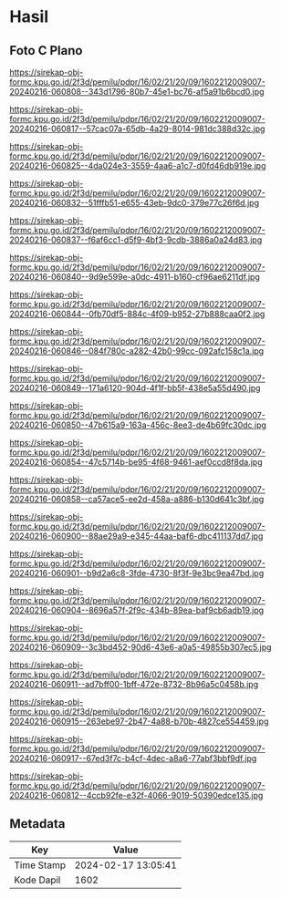 # Hasil

## Foto C Plano

https://sirekap-obj-formc.kpu.go.id/2f3d/pemilu/pdpr/16/02/21/20/09/1602212009007-20240216-060808--343d1796-80b7-45e1-bc76-af5a91b6bcd0.jpg

https://sirekap-obj-formc.kpu.go.id/2f3d/pemilu/pdpr/16/02/21/20/09/1602212009007-20240216-060817--57cac07a-65db-4a29-8014-981dc388d32c.jpg

https://sirekap-obj-formc.kpu.go.id/2f3d/pemilu/pdpr/16/02/21/20/09/1602212009007-20240216-060825--4da024e3-3559-4aa6-a1c7-d0fd46db919e.jpg

https://sirekap-obj-formc.kpu.go.id/2f3d/pemilu/pdpr/16/02/21/20/09/1602212009007-20240216-060832--51fffb51-e655-43eb-9dc0-379e77c26f6d.jpg

https://sirekap-obj-formc.kpu.go.id/2f3d/pemilu/pdpr/16/02/21/20/09/1602212009007-20240216-060837--f6af6cc1-d5f9-4bf3-9cdb-3886a0a24d83.jpg

https://sirekap-obj-formc.kpu.go.id/2f3d/pemilu/pdpr/16/02/21/20/09/1602212009007-20240216-060840--9d9e599e-a0dc-4911-b160-cf96ae6211df.jpg

https://sirekap-obj-formc.kpu.go.id/2f3d/pemilu/pdpr/16/02/21/20/09/1602212009007-20240216-060844--0fb70df5-884c-4f09-b952-27b888caa0f2.jpg

https://sirekap-obj-formc.kpu.go.id/2f3d/pemilu/pdpr/16/02/21/20/09/1602212009007-20240216-060846--084f780c-a282-42b0-99cc-092afc158c1a.jpg

https://sirekap-obj-formc.kpu.go.id/2f3d/pemilu/pdpr/16/02/21/20/09/1602212009007-20240216-060849--171a6120-904d-4f1f-bb5f-438e5a55d490.jpg

https://sirekap-obj-formc.kpu.go.id/2f3d/pemilu/pdpr/16/02/21/20/09/1602212009007-20240216-060850--47b615a9-163a-456c-8ee3-de4b69fc30dc.jpg

https://sirekap-obj-formc.kpu.go.id/2f3d/pemilu/pdpr/16/02/21/20/09/1602212009007-20240216-060854--47c5714b-be95-4f68-9461-aef0ccd8f8da.jpg

https://sirekap-obj-formc.kpu.go.id/2f3d/pemilu/pdpr/16/02/21/20/09/1602212009007-20240216-060858--ca57ace5-ee2d-458a-a886-b130d641c3bf.jpg

https://sirekap-obj-formc.kpu.go.id/2f3d/pemilu/pdpr/16/02/21/20/09/1602212009007-20240216-060900--88ae29a9-e345-44aa-baf6-dbc411137dd7.jpg

https://sirekap-obj-formc.kpu.go.id/2f3d/pemilu/pdpr/16/02/21/20/09/1602212009007-20240216-060901--b9d2a6c8-3fde-4730-8f3f-9e3bc9ea47bd.jpg

https://sirekap-obj-formc.kpu.go.id/2f3d/pemilu/pdpr/16/02/21/20/09/1602212009007-20240216-060904--8696a57f-2f9c-434b-89ea-baf9cb6adb19.jpg

https://sirekap-obj-formc.kpu.go.id/2f3d/pemilu/pdpr/16/02/21/20/09/1602212009007-20240216-060909--3c3bd452-90d6-43e6-a0a5-49855b307ec5.jpg

https://sirekap-obj-formc.kpu.go.id/2f3d/pemilu/pdpr/16/02/21/20/09/1602212009007-20240216-060911--ad7bff00-1bff-472e-8732-8b96a5c0458b.jpg

https://sirekap-obj-formc.kpu.go.id/2f3d/pemilu/pdpr/16/02/21/20/09/1602212009007-20240216-060915--263ebe97-2b47-4a88-b70b-4827ce554459.jpg

https://sirekap-obj-formc.kpu.go.id/2f3d/pemilu/pdpr/16/02/21/20/09/1602212009007-20240216-060917--67ed3f7c-b4cf-4dec-a8a6-77abf3bbf9df.jpg

https://sirekap-obj-formc.kpu.go.id/2f3d/pemilu/pdpr/16/02/21/20/09/1602212009007-20240216-060812--4ccb92fe-e32f-4066-9019-50390edce135.jpg


## Metadata

| Key        | Value               |
| ---------- | ------------------- |
| Time Stamp | 2024-02-17 13:05:41 |
| Kode Dapil | 1602                |



